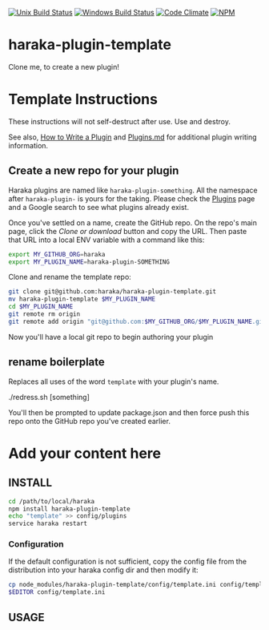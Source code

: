 [![Unix Build Status][ci-img]][ci-url]
[![Windows Build Status][ci-win-img]][ci-win-url]
[![Code Climate][clim-img]][clim-url]
[![NPM][npm-img]][npm-url]

# haraka-plugin-template

Clone me, to create a new plugin!

# Template Instructions

These instructions will not self-destruct after use. Use and destroy.

See also, [How to Write a Plugin](https://github.com/haraka/Haraka/wiki/Write-a-Plugin) and [Plugins.md](https://github.com/haraka/Haraka/blob/master/docs/Plugins.md) for additional plugin writing information.

## Create a new repo for your plugin

Haraka plugins are named like `haraka-plugin-something`. All the namespace after `haraka-plugin-` is yours for the taking. Please check the [Plugins](https://github.com/haraka/Haraka/blob/master/Plugins.md) page and a Google search to see what plugins already exist.

Once you've settled on a name, create the GitHub repo. On the repo's main page, click the _Clone or download_ button and copy the URL. Then paste that URL into a local ENV variable with a command like this:

```sh
export MY_GITHUB_ORG=haraka
export MY_PLUGIN_NAME=haraka-plugin-SOMETHING
```

Clone and rename the template repo:

```sh
git clone git@github.com:haraka/haraka-plugin-template.git
mv haraka-plugin-template $MY_PLUGIN_NAME
cd $MY_PLUGIN_NAME
git remote rm origin
git remote add origin "git@github.com:$MY_GITHUB_ORG/$MY_PLUGIN_NAME.git"
```

Now you'll have a local git repo to begin authoring your plugin

## rename boilerplate

Replaces all uses of the word `template` with your plugin's name.

./redress.sh [something]

You'll then be prompted to update package.json and then force push this repo onto the GitHub repo you've created earlier.


# Add your content here

## INSTALL

```sh
cd /path/to/local/haraka
npm install haraka-plugin-template
echo "template" >> config/plugins
service haraka restart
```

### Configuration

If the default configuration is not sufficient, copy the config file from the distribution into your haraka config dir and then modify it:

```sh
cp node_modules/haraka-plugin-template/config/template.ini config/template.ini
$EDITOR config/template.ini
```

## USAGE


<!-- leave these buried at the bottom of the document -->
[ci-img]: https://github.com/haraka/haraka-plugin-template/workflows/Plugin%20Tests/badge.svg
[ci-url]: https://github.com/haraka/haraka-plugin-template/actions?query=workflow%3A%22Plugin+Tests%22
[ci-win-img]: https://github.com/haraka/haraka-plugin-template/workflows/Plugin%20Tests%20-%20Windows/badge.svg
[ci-win-url]: https://github.com/haraka/haraka-plugin-template/actions?query=workflow%3A%22Plugin+Tests+-+Windows%22
[clim-img]: https://codeclimate.com/github/haraka/haraka-plugin-template/badges/gpa.svg
[clim-url]: https://codeclimate.com/github/haraka/haraka-plugin-template
[npm-img]: https://nodei.co/npm/haraka-plugin-template.png
[npm-url]: https://www.npmjs.com/package/haraka-plugin-template

